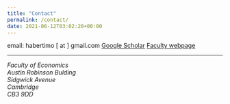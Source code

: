 ```yaml
---
title: "Contact"
permalink: /contact/
date: 2021-06-12T03:02:20+00:00
---
```

email: habertimo [ at ] gmail.com
[Google Scholar](https://scholar.google.com/citations?user=OaESsXAAAAAJ&hl=en&oi=ao)
[Faculty webpage](https://www.econ.cam.ac.uk/people/phd/tfh27)

---

<address>
  Faculty of Economics <br /> Austin Robinson Bulding <br /> Sidgwick Avenue <br /> Cambridge <br /> CB3 9DD
</address>